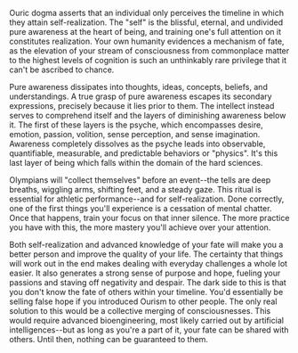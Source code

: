 Ouric dogma asserts that an individual only perceives the timeline in which they attain self-realization. The "self" is the blissful, eternal, and undivided pure awareness at the heart of being, and training one's full attention on it constitutes realization. Your own humanity evidences a mechanism of fate, as the elevation of your stream of consciousness from commonplace matter to the highest levels of cognition is such an unthinkably rare privilege that it can't be ascribed to chance.

Pure awareness dissipates into thoughts, ideas, concepts, beliefs, and understandings. A true grasp of pure awareness escapes its secondary expressions, precisely because it lies prior to them. The intellect instead serves to comprehend itself and the layers of diminishing awareness below it. The first of these layers is the psyche, which encompasses desire, emotion, passion, volition, sense perception, and sense imagination. Awareness completely dissolves as the psyche leads into observable, quantifiable, measurable, and predictable behaviors or "physics". It's this last layer of being which falls within the domain of the hard sciences.

Olympians will "collect themselves" before an event--the tells are deep breaths, wiggling arms, shifting feet, and a steady gaze. This ritual is essential for athletic performance--and for self-realization. Done correctly, one of the first things you'll experience is a cessation of mental chatter. Once that happens, train your focus on that inner silence. The more practice you have with this, the more mastery you'll achieve over your attention.

Both self-realization and advanced knowledge of your fate will make you a better person and improve the quality of your life. The certainty that things will work out in the end makes dealing with everyday challenges a whole lot easier. It also generates a strong sense of purpose and hope, fueling your passions and staving off negativity and despair. The dark side to this is that you don't know the fate of others within your timeline. You'd essentially be selling false hope if you introduced Ourism to other people. The only real solution to this would be a collective merging of consciousnesses. This would require advanced bioengineering, most likely carried out by artificial intelligences--but as long as you're a part of it, your fate can be shared with others. Until then, nothing can be guaranteed to them.
